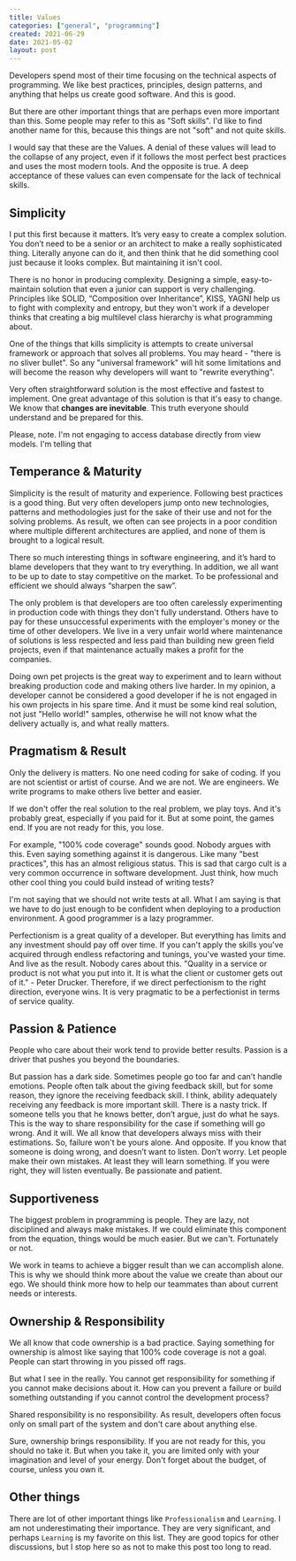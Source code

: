```yaml
---
title: Values
categories: ["general", "programming"]
created: 2021-06-29
date: 2021-05-02
layout: post
---
```


Developers spend most of their time focusing on the technical aspects of programming.
We like best practices, principles, design patterns, and anything that helps us create good software.
And this is good.

But there are other important things that are perhaps even more important than this.
Some people may refer to this as "Soft skills".
I'd like to find another name for this, because this things are not "soft" and not quite skills.

I would say that these are the Values.
A denial of these values will lead to the collapse of any project,
even if it follows the most perfect best practices and uses the most modern tools.
And the opposite is true.
A deep acceptance of these values can even compensate for the lack of technical skills.

## Simplicity

I put this first because it matters.
It’s very easy to create a complex solution.
You don’t need to be a senior or an architect to make a really sophisticated thing.
Literally anyone can do it, and then think that he did something cool just because it looks complex.
But maintaining it isn't cool.

There is no honor in producing complexity.
Designing a simple, easy-to-maintain solution that even a junior can support is very challenging.
Principles like SOLID, “Composition over Inheritance”, KISS, YAGNI help us to fight with complexity and entropy,
but they won't work if a developer thinks that creating a big multilevel class hierarchy is what programming about.

One of the things that kills simplicity is attempts to create universal framework or approach that solves all problems.
You may heard - "there is no sliver bullet".
So any "universal framework" will hit some limitations and will become the reason why developers will want to "rewrite everything".

Very often straightforward solution is the most effective and fastest to implement.
One great advantage of this solution is that it's easy to change.
We know that **changes are inevitable**.
This truth everyone should understand and be prepared for this.

Please, note.
I'm not engaging to access database directly from view models.
I'm telling that

## Temperance & Maturity

Simplicity is the result of maturity and experience.
Following best practices is a good thing.
But very often developers jump onto new technologies, patterns and methodologies just for the sake of their use and not for the solving problems.
As result, we often can see projects in a poor condition where multiple different architectures are applied,
and none of them is brought to a logical result.

There so much interesting things in software engineering, and it’s hard to blame developers that they want to try everything.
In addition, we all want to be up to date to stay competitive on the market.
To be professional and efficient we should always “sharpen the saw”.

The only problem is that developers are too often carelessly experimenting in production code with things they don't fully understand.
Others have to pay for these unsuccessful experiments with the employer's money or the time of other developers.
We live in a very unfair world where maintenance of solutions is less respected and less paid than building new green field projects,
even if that maintenance actually makes a profit for the companies.

Doing own pet projects is the great way to experiment and to learn without breaking production code and making others live harder.
In my opinion, a developer cannot be considered a good developer if he is not engaged in his own projects in his spare time.
And it must be some kind real solution, not just "Hello world!" samples,
otherwise he will not know what the delivery actually is, and what really matters.

## Pragmatism & Result

Only the delivery is matters.
No one need coding for sake of coding.
If you are not scientist or artist of course.
And we are not.
We are engineers.
We write programs to make others live better and easier.

If we don't offer the real solution to the real problem, we play toys.
And it's probably great, especially if you paid for it.
But at some point, the games end.
If you are not ready for this, you lose.

For example, "100% code coverage" sounds good.
Nobody argues with this.
Even saying something against it is dangerous.
Like many "best practices", this has an almost religious status.
This is sad that cargo cult is a very common occurrence in software development.
Just think, how much other cool thing you could build instead of writing tests?

I'm not saying that we should not write tests at all.
What I am saying is that we have to do just enough to be confident when deploying to a production environment.
A good programmer is a lazy programmer.

Perfectionism is a great quality of a developer.
But everything has limits and any investment should pay off over time.
If you can't apply the skills you've acquired through endless refactoring and tunings, you've wasted your time.
And live as the result.
Nobody cares about this.
"Quality in a service or product is not what you put into it. It is what the client or customer gets out of it." - Peter Drucker.
Therefore, if we direct perfectionism to the right direction, everyone wins.
It is very pragmatic to be a perfectionist in terms of service quality.

## Passion & Patience

People who care about their work tend to provide better results.
Passion is a driver that pushes you beyond the boundaries.

But passion has a dark side.
Sometimes people go too far and can’t handle emotions.
People often talk about the giving feedback skill, but for some reason, they ignore the receiving feedback skill.
I think, ability adequately receiving any feedback is more important skill.
There is a nasty trick.
If someone tells you that he knows better, don’t argue, just do what he says.
This is the way to share responsibility for the case if something will go wrong.
And it will.
We all know that developers always miss with their estimations.
So, failure won't be yours alone.
And opposite. If you know that someone is doing wrong, and doesn’t want to listen.
Don’t worry. Let people make their own mistakes.
At least they will learn something. If you were right, they will listen eventually.
Be passionate and patient.

## Supportiveness

The biggest problem in programming is people.
They are lazy, not disciplined and always make mistakes.
If we could eliminate this component from the equation, things would be much easier.
But we can't.
Fortunately or not.

We work in teams to achieve a bigger result than we can accomplish alone.
This is why we should think more about the value we create than about our ego.
We should think more how to help our teammates than about current needs or interests.

## Ownership & Responsibility

We all know that code ownership is a bad practice.
Saying something for ownership is almost like saying that 100% code coverage is not a goal.
People can start throwing in you pissed off rags.

But what I see in the really.
You cannot get responsibility for something if you cannot make decisions about it.
How can you prevent a failure or build something outstanding if you cannot control the development process?

Shared responsibility is no responsibility.
As result, developers often focus only on small part of the system and don't care about anything else.

Sure, ownership brings responsibility.
If you are not ready for this, you should no take it.
But when you take it, you are limited only with your imagination and level of your energy.
Don't forget about the budget, of course, unless you own it.

## Other things

There are lot of other important things like `Professionalism` and  `Learning`.
I am not underestimating their importance.
They are very significant, and perhaps `Learning` is my favorite on this list.
They are good topics for other discussions, but I stop here so as not to make this post too long to read.

